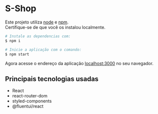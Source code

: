 # S-Shop

Este projeto utiliza [node](http://nodejs.org) e [npm](https://npmjs.com).
<br>
Certifique-se de que você os instalou localmente.

```sh
# Instale as dependencias com:
$ npm i

# Inicie a aplicação com o comando:
$ npm start
```

Agora acesse o endereço da aplicação [localhost:3000](http://localhost:3000) no seu navegador.

## Principais tecnologias usadas
- React
- react-router-dom
- styled-components
- @fluentui/react


